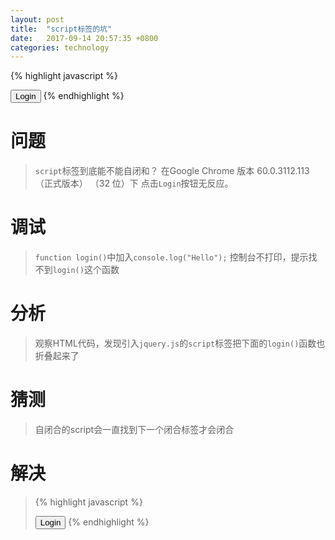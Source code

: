 ```yaml
---
layout: post
title:  "script标签的坑"
date:   2017-09-14 20:57:35 +0800
categories: technology
---
```

{% highlight javascript %}
<script src="/js/jquery.js" />
<script>
    function login(){
        alert("Hello");
    }
</script>
<button onclick="login();">Login</button>
{% endhighlight %}

# 问题

>`script`标签到底能不能自闭和？
>在Google Chrome 版本 60.0.3112.113（正式版本） （32 位）下
>点击`Login`按钮无反应。


# 调试
>`function login()`中加入`console.log("Hello");`
>控制台不打印，提示找不到`login()`这个函数

# 分析
>观察HTML代码，发现引入`jquery.js`的`script`标签把下面的`login()`函数也折叠起来了

# 猜测
>自闭合的script会一直找到下一个闭合标签才会闭合

# 解决
>{% highlight javascript %}
><script src="/js/jquery.js" ></script>
><script>
>    function login(){
>        alert("Hello");
>    }
></script>
><button onclick="login();">Login</button>
>{% endhighlight %}